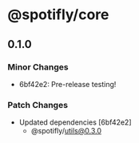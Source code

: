 # @spotifly/core

## 0.1.0

### Minor Changes

- 6bf42e2: Pre-release testing!

### Patch Changes

- Updated dependencies [6bf42e2]
  - @spotifly/utils@0.3.0
